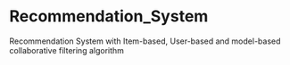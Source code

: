 # Recommendation_System
Recommendation System with Item-based, User-based and model-based collaborative filtering algorithm 
